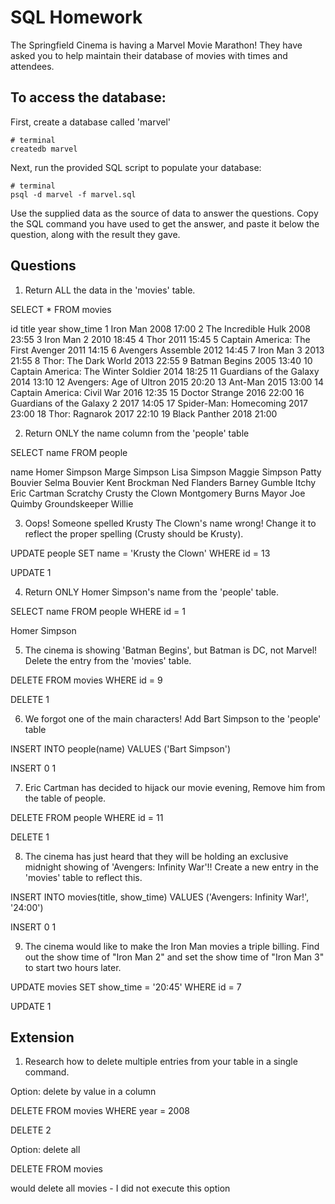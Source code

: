 # SQL Homework

The Springfield Cinema is having a Marvel Movie Marathon! They have asked you to help maintain their database of movies with times and attendees.

## To access the database:

First, create a database called 'marvel'

```
# terminal
createdb marvel
```

Next, run the provided SQL script to populate your database:

```
# terminal
psql -d marvel -f marvel.sql
```

Use the supplied data as the source of data to answer the questions. Copy the SQL command you have used to get the answer, and paste it below the question, along with the result they gave.

## Questions

1.  Return ALL the data in the 'movies' table.

SELECT * FROM movies

id  title               year    show_time
1    Iron Man    2008    17:00
2    The Incredible Hulk    2008    23:55
3    Iron Man 2    2010    18:45
4    Thor    2011    15:45
5    Captain America: The First Avenger    2011    14:15
6    Avengers Assemble    2012    14:45
7    Iron Man 3    2013    21:55
8    Thor: The Dark World    2013    22:55
9    Batman Begins    2005    13:40
10    Captain America: The Winter Soldier    2014    18:25
11    Guardians of the Galaxy    2014    13:10
12    Avengers: Age of Ultron    2015    20:20
13    Ant-Man    2015    13:00
14    Captain America: Civil War    2016    12:35
15    Doctor Strange    2016    22:00
16    Guardians of the Galaxy 2    2017    14:05
17    Spider-Man: Homecoming    2017    23:00
18    Thor: Ragnarok    2017    22:10
19    Black Panther    2018    21:00

2.  Return ONLY the name column from the 'people' table

SELECT name FROM people

name
Homer Simpson
Marge Simpson
Lisa Simpson
Maggie Simpson
Patty Bouvier
Selma Bouvier
Kent Brockman
Ned Flanders
Barney Gumble
Itchy
Eric Cartman
Scratchy
Crusty the Clown
Montgomery Burns
Mayor Joe Quimby
Groundskeeper Willie

3.  Oops! Someone spelled Krusty The Clown's name wrong! Change it to reflect the proper spelling (Crusty should be Krusty).

UPDATE people
SET name = 'Krusty the Clown'
WHERE id = 13

UPDATE 1

4.  Return ONLY Homer Simpson's name from the 'people' table.

SELECT name FROM people
WHERE id = 1

Homer Simpson

5.  The cinema is showing 'Batman Begins', but Batman is DC, not Marvel! Delete the entry from the 'movies' table.

DELETE FROM movies 
WHERE id = 9

DELETE 1

6.  We forgot one of the main characters! Add Bart Simpson to the 'people' table

INSERT INTO people(name)
VALUES ('Bart Simpson')

INSERT 0 1


7.  Eric Cartman has decided to hijack our movie evening, Remove him from the table of people.

DELETE FROM people
WHERE id = 11

DELETE 1

8.  The cinema has just heard that they will be holding an exclusive midnight showing of 'Avengers: Infinity War'!! Create a new entry in the 'movies' table to reflect this.

INSERT INTO movies(title, show_time)
VALUES ('Avengers: Infinity War!', '24:00')

INSERT 0 1

9.  The cinema would like to make the Iron Man movies a triple billing. Find out the show time of "Iron Man 2" and set the show time of "Iron Man 3" to start two hours later.

UPDATE movies
SET show_time = '20:45'
WHERE id = 7

UPDATE 1


## Extension

1.  Research how to delete multiple entries from your table in a single command.

Option: delete by value in a column

DELETE FROM movies
WHERE year = 2008

DELETE 2

Option: delete all

DELETE FROM movies 

would delete all movies - I did not execute this option


